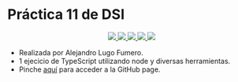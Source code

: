 # Práctica 11 de DSI

<p align="center">
    <a href="https://github.com/ULL-ESIT-INF-DSI-2122/ull-esit-inf-dsi-21-22-prct11-async-sockets-AKALugo/actions/workflows/sonarCloud.yml">
        <img src="https://github.com/ULL-ESIT-INF-DSI-2122/ull-esit-inf-dsi-21-22-prct11-async-sockets-AKALugo/actions/workflows/sonarCloud.yml/badge.svg">
    </a>
    <a href="https://github.com/ULL-ESIT-INF-DSI-2122/ull-esit-inf-dsi-21-22-prct11-async-sockets-AKALugo/actions/workflows/coveralls.yml">
        <img src="https://github.com/ULL-ESIT-INF-DSI-2122/ull-esit-inf-dsi-21-22-prct11-async-sockets-AKALugo/actions/workflows/coveralls.yml/badge.svg">
    </a>
        <a href="https://github.com/ULL-ESIT-INF-DSI-2122/ull-esit-inf-dsi-21-22-prct11-async-sockets-AKALugo/actions/workflows/node.js.yml">
        <img src="https://github.com/ULL-ESIT-INF-DSI-2122/ull-esit-inf-dsi-21-22-prct11-async-sockets-AKALugo/actions/workflows/node.js.yml/badge.svg">
    </a>
        <a href="https://coveralls.io/github/ULL-ESIT-INF-DSI-2122/ull-esit-inf-dsi-21-22-prct11-async-sockets-AKALugo?branch=main">
        <img src="https://coveralls.io/repos/github/ULL-ESIT-INF-DSI-2122/ull-esit-inf-dsi-21-22-prct11-async-sockets-AKALugo/badge.svg?branch=main">
    </a>
        <a href="https://sonarcloud.io/summary/new_code?id=ULL-ESIT-INF-DSI-2122_ull-esit-inf-dsi-21-22-prct11-async-sockets-AKALugo">
        <img src="https://sonarcloud.io/api/project_badges/measure?project=ULL-ESIT-INF-DSI-2122_ull-esit-inf-dsi-21-22-prct11-async-sockets-AKALugo&metric=alert_status">
    </a>
</p>

* Realizada por Alejandro Lugo Fumero.
* 1 ejecicio de TypeScript utilizando node y diversas herramientas.
* Pinche [aquí](https://ull-esit-inf-dsi-2122.github.io/ull-esit-inf-dsi-21-22-prct11-async-sockets-AKALugo/) para acceder a la GitHub page.